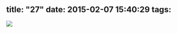 title: "27"
date: 2015-02-07 15:40:29
tags:
---

![](https://dl.dropbox.com/u/4291520/monograms/27.svg)
